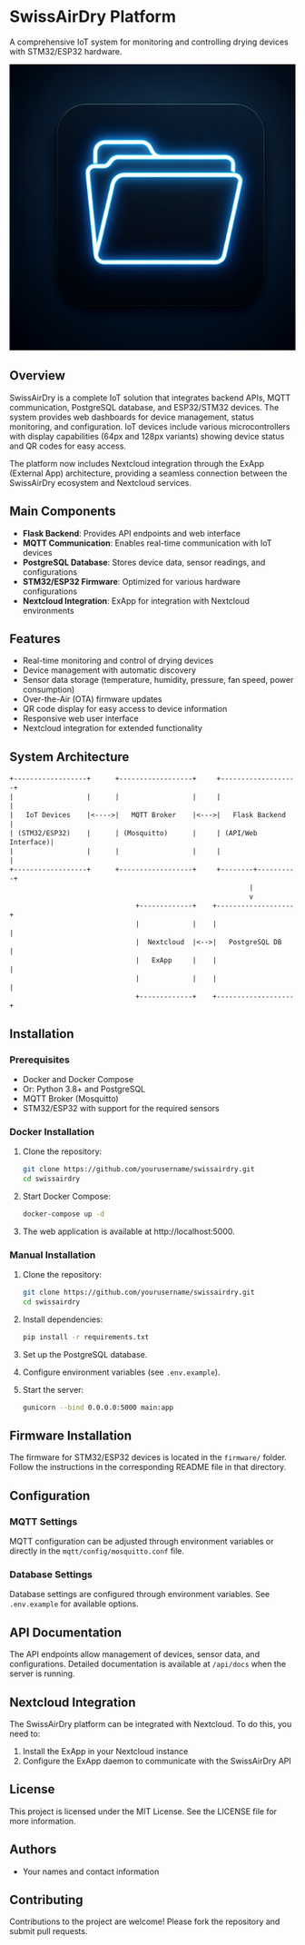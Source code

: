 # SwissAirDry Platform

A comprehensive IoT system for monitoring and controlling drying devices with STM32/ESP32 hardware.

![SwissAirDry Logo](generated-icon.png)

## Overview

SwissAirDry is a complete IoT solution that integrates backend APIs, MQTT communication, PostgreSQL database, and ESP32/STM32 devices. The system provides web dashboards for device management, status monitoring, and configuration. IoT devices include various microcontrollers with display capabilities (64px and 128px variants) showing device status and QR codes for easy access.

The platform now includes Nextcloud integration through the ExApp (External App) architecture, providing a seamless connection between the SwissAirDry ecosystem and Nextcloud services.

## Main Components

- **Flask Backend**: Provides API endpoints and web interface
- **MQTT Communication**: Enables real-time communication with IoT devices
- **PostgreSQL Database**: Stores device data, sensor readings, and configurations
- **STM32/ESP32 Firmware**: Optimized for various hardware configurations
- **Nextcloud Integration**: ExApp for integration with Nextcloud environments

## Features

- Real-time monitoring and control of drying devices
- Device management with automatic discovery
- Sensor data storage (temperature, humidity, pressure, fan speed, power consumption)
- Over-the-Air (OTA) firmware updates
- QR code display for easy access to device information
- Responsive web user interface
- Nextcloud integration for extended functionality

## System Architecture

```
+------------------+      +------------------+     +-------------------+
|                  |      |                  |     |                   |
|   IoT Devices    |<---->|   MQTT Broker    |<--->|   Flask Backend   |
| (STM32/ESP32)    |      | (Mosquitto)      |     | (API/Web Interface)|
|                  |      |                  |     |                   |
+------------------+      +------------------+     +--------+----------+
                                                           |
                                                           v
                               +-------------+    +-------------------+
                               |             |    |                   |
                               |  Nextcloud  |<-->|   PostgreSQL DB   |
                               |   ExApp     |    |                   |
                               |             |    |                   |
                               +-------------+    +-------------------+
```

## Installation

### Prerequisites

- Docker and Docker Compose
- Or: Python 3.8+ and PostgreSQL
- MQTT Broker (Mosquitto)
- STM32/ESP32 with support for the required sensors

### Docker Installation

1. Clone the repository:
   ```bash
   git clone https://github.com/yourusername/swissairdry.git
   cd swissairdry
   ```

2. Start Docker Compose:
   ```bash
   docker-compose up -d
   ```

3. The web application is available at http://localhost:5000.

### Manual Installation

1. Clone the repository:
   ```bash
   git clone https://github.com/yourusername/swissairdry.git
   cd swissairdry
   ```

2. Install dependencies:
   ```bash
   pip install -r requirements.txt
   ```

3. Set up the PostgreSQL database.

4. Configure environment variables (see `.env.example`).

5. Start the server:
   ```bash
   gunicorn --bind 0.0.0.0:5000 main:app
   ```

## Firmware Installation

The firmware for STM32/ESP32 devices is located in the `firmware/` folder. Follow the instructions in the corresponding README file in that directory.

## Configuration

### MQTT Settings

MQTT configuration can be adjusted through environment variables or directly in the `mqtt/config/mosquitto.conf` file.

### Database Settings

Database settings are configured through environment variables. See `.env.example` for available options.

## API Documentation

The API endpoints allow management of devices, sensor data, and configurations. Detailed documentation is available at `/api/docs` when the server is running.

## Nextcloud Integration

The SwissAirDry platform can be integrated with Nextcloud. To do this, you need to:

1. Install the ExApp in your Nextcloud instance
2. Configure the ExApp daemon to communicate with the SwissAirDry API

## License

This project is licensed under the MIT License. See the LICENSE file for more information.

## Authors

- Your names and contact information

## Contributing

Contributions to the project are welcome! Please fork the repository and submit pull requests.